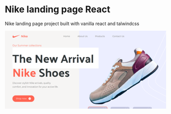 # Nike landing page React

Nike landing page project built with vanilla react and talwindcss
 
![Alt text](image.png)